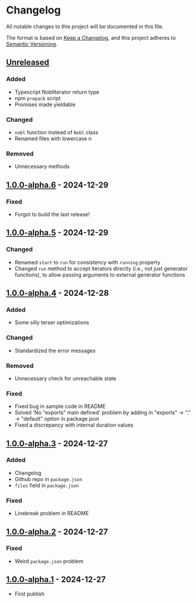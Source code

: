# Changelog

All notable changes to this project will be documented in this file.

The format is based on [Keep a Changelog](https://keepachangelog.com/en/1.1.0/),
and this project adheres to [Semantic Versioning](https://semver.org/spec/v2.0.0.html).


## [Unreleased]

### Added

- Typescript NoblIterator return type
- npm `prepack` script
- Promises made yieldable

### Changed

- `nobl` function instead of `Nobl` class
- Renamed files with lowercase n

### Removed

- Unnecessary methods


## [1.0.0-alpha.6] - 2024-12-29

### Fixed

- Forgot to build the last release!


## [1.0.0-alpha.5] - 2024-12-29

### Changed

- Renamed `start` to `run` for consistency with `running` property
- Changed `run` method to accept iterators directly (i.e., not just generator functions), to allow passing arguments to external generator functions


## [1.0.0-alpha.4] - 2024-12-28

### Added

- Some silly terser optimizations

### Changed

- Standardized the error messages

### Removed

- Unnecessary check for unreachable state

### Fixed

- Fixed bug in sample code in README
- Solved 'No "exports" main defined' problem by adding in "exports" -> "." -> "default" option in package.json
- Fixed a discrepancy with internal duration values


## [1.0.0-alpha.3] - 2024-12-27

### Added

- Changelog
- Github repo in `package.json`
- `files` field in `package.json`

### Fixed

- Linebreak problem in README


## [1.0.0-alpha.2] - 2024-12-27

### Fixed

- Weird `package.json` problem


## [1.0.0-alpha.1] - 2024-12-27

- First publish


[unreleased]: https://github.com/thomasperi/nobl/compare/v1.0.0-alpha.6...HEAD
[1.0.0-alpha.6]: https://github.com/thomasperi/nobl/compare/v1.0.0-alpha.5...v1.0.0-alpha.6
[1.0.0-alpha.5]: https://github.com/thomasperi/nobl/compare/v1.0.0-alpha.4...v1.0.0-alpha.5
[1.0.0-alpha.4]: https://github.com/thomasperi/nobl/compare/v1.0.0-alpha.3...v1.0.0-alpha.4
[1.0.0-alpha.3]: https://github.com/thomasperi/nobl/compare/v1.0.0-alpha.2...v1.0.0-alpha.3
[1.0.0-alpha.2]: https://github.com/thomasperi/nobl/compare/v1.0.0-alpha.1...v1.0.0-alpha.2
[1.0.0-alpha.1]: https://github.com/thomasperi/nobl/releases/tag/v1.0.0-alpha.1
